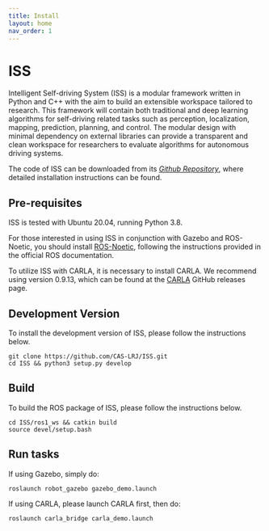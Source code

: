 ```yaml
---
title: Install
layout: home
nav_order: 1
---
```

# ISS

Intelligent Self-driving System (ISS) is a modular framework written in Python and C++ with the aim to build an extensible workspace tailored to research. This framework will contain both traditional and deep learning algorithms for self-driving related tasks such as perception, localization, mapping, prediction, planning, and control. The modular design with minimal dependency on external libraries can provide a transparent and clean workspace for researchers to evaluate algorithms for autonomous driving systems.

The code of ISS can be downloaded from its [*Github Repository*](https://github.com/CAS-LRJ/ISS), where detailed installation instructions can be found.

## Pre-requisites

ISS is tested with Ubuntu 20.04, running Python 3.8.

For those interested in using ISS in conjunction with Gazebo and ROS-Noetic, you should install [ROS-Noetic](https://wiki.ros.org/noetic/Installation), following the instructions provided in the official ROS documentation.

To utilize ISS with CARLA, it is necessary to install CARLA. We recommend using version 0.9.13, which can be found at the [CARLA](https://github.com/carla-simulator/carla/releases) GitHub releases page.


## Development Version
To install the development version of ISS, please follow the instructions below.
```
git clone https://github.com/CAS-LRJ/ISS.git
cd ISS && python3 setup.py develop
```

## Build
To build the ROS package of ISS, please follow the instructions below.
```
cd ISS/ros1_ws && catkin build
source devel/setup.bash
```

## Run tasks
If using Gazebo, simply do:
```
roslaunch robot_gazebo gazebo_demo.launch
```

If using CARLA, please launch CARLA first, then do:
```
roslaunch carla_bridge carla_demo.launch
```